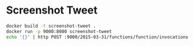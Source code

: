 # Screenshot Tweet

```bash
docker build -t screenshot-tweet .
docker run -p 9000:8080 screenshot-tweet
echo '{}' | http POST :9000/2015-03-31/functions/function/invocations
```
